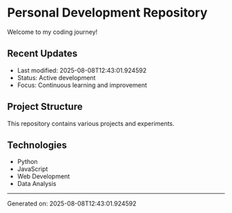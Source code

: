 # Personal Development Repository

Welcome to my coding journey! 

## Recent Updates
- Last modified: 2025-08-08T12:43:01.924592
- Status: Active development
- Focus: Continuous learning and improvement

## Project Structure
This repository contains various projects and experiments.

## Technologies
- Python
- JavaScript  
- Web Development
- Data Analysis

---
Generated on: 2025-08-08T12:43:01.924592
